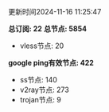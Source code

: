 更新时间2024-11-16 11:25:47

**总订阅: 22**
**总节点: 5854**
- vless节点: 20

**google ping有效节点: 422**
- ss节点: 140
- v2ray节点: 273
- trojan节点: 9
